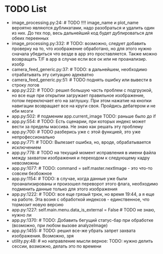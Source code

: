 # TODO List

- image_processing.py:24: # TODO !!!! image_name и plot_name вероятно являются дубликатами, надо разобраться и удалить один из них. До тех пор, весь дальнейший код будет дублироваться для обеих переенных
- image_processing.py:332: # TODO: возможно, следует добавить проверку на то, что изображение обработано, но для этого нужно сначала убедиться что везде в app это проставляется. Также можно возвращать T/F в app в случае если все ок или не проанализир. изобр
- camera_feed_generic.py:37: # TODO: в дальнейшем, необходимо отрабатывать эту ситуацию адекватно
- camera_feed_generic.py:51: # TODO поднять ошибку или вывести в строку логов
- app.py:222: # TODO: решил большую часть проблем с подгрузкой, но все еще при открытии загружает правильное изображение, потом переключает его на заглушку. При этом нажатие на кнопки навигации возвращает все на круги своя. Пройдись дебагером и не еби мозги
- app.py:502: # подменим app.current_image TODO: раньше было до if
- app.py:554: # TODO: Есть сценарии, при которых индекс может вести за пределы массива. Не знаю как решать эту проблему
- app.py:700: # TODO разберись уже с этой функцией, это уже непрофессионально
- app.py:771: # TODO: Вылезает ошибка, но, вроде, обрабатывается исключением
- app.py:778: # TODO на текущий момент исправления в имени файла между захватом изображения и переходом к следующему кадру невозможны
- app.py:1077: # TODO: command = self.master.nextImage - это что-то совсем безбожное
- app.py:1154: # TODO: в случае, когда данные уже были проанализированы и произошел переворот этого флага, необходимо подменить данные только для этого изображения
- app.py:1222: # TODO: все еще грязый трюк, но время 19:44, а я еще на работе. Эта возня с обработкой индексов - единственное, что тормозит новую версию
- app.py:1227: self.main.menu.data_is_external = False # TODO не знаю, нужно ли
- app.py:1370: # TODO: Добавить бегущий статус-бар при обработке (возможно, при любом вызове analyzeImage)
- app.py:1455: # TODO: решил все-же убрать запрет захвата изображения. Возможно, зря
- utility.py:48: # но направление мысли верное: TODO: нужно делить сессии, возможно, делать это по времени
